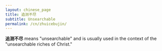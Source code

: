 ```yaml
---
layout: chinese_page
title: 追测不尽
subtitle: Unsearchable
permalink: /cn/zhuicebujin/
---
```


**追测不尽** means "unsearchable" and is usually used in the context of the "unsearchable riches of Christ."
